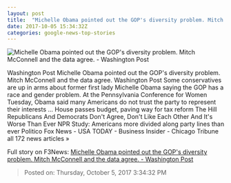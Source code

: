 ```yaml
---
layout: post
title:  "Michelle Obama pointed out the GOP's diversity problem. Mitch McConnell and the data agree. - Washington Post"
date: 2017-10-05 15:34:32Z
categories: google-news-top-stories
---
```


![Michelle Obama pointed out the GOP's diversity problem. Mitch McConnell and the data agree. - Washington Post](https://img.washingtonpost.com/rf/image_1484w/2010-2019/Wires/Images/2017-09-26/AP/Michelle_Obama_48266-7f72b.jpg?t=20170517)

Washington Post Michelle Obama pointed out the GOP's diversity problem. Mitch McConnell and the data agree. Washington Post Some conservatives are up in arms about former first lady Michelle Obama saying the GOP has a race and gender problem. At the Pennsylvania Conference for Women Tuesday, Obama said many Americans do not trust the party to represent their interests ... House passes budget, paving way for tax reform The Hill Republicans And Democrats Don't Agree, Don't Like Each Other And It's Worse Than Ever NPR Study: Americans more divided along party lines than ever Politico Fox News - USA TODAY - Business Insider - Chicago Tribune all 172 news articles »


Full story on F3News: [Michelle Obama pointed out the GOP's diversity problem. Mitch McConnell and the data agree. - Washington Post](http://www.f3nws.com/n/QeaCn)

> Posted on: Thursday, October 5, 2017 3:34:32 PM
